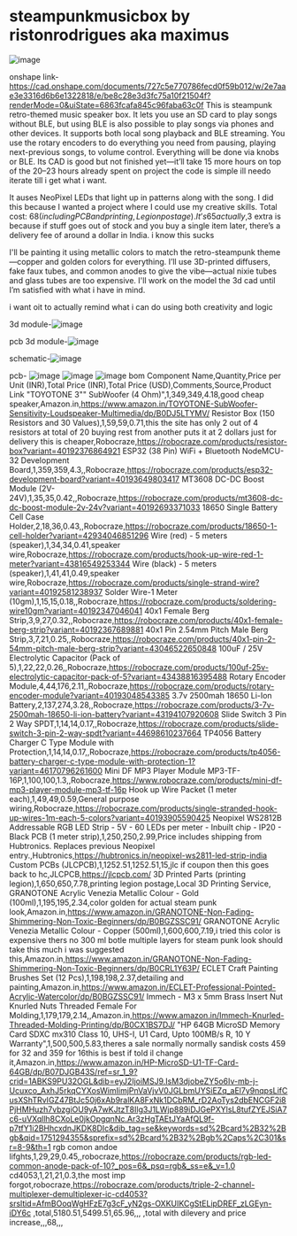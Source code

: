 # steampunkmusicbox by ristonrodrigues aka maximus
![image](https://github.com/user-attachments/assets/5e33c750-98db-43b3-beb1-6bb2a0eb5f43)

onshape link-https://cad.onshape.com/documents/727c5e770786fecd0f59b012/w/2e7aae3e3316d6b6e1322818/e/be8c28e3d3fc75a10f21504f?renderMode=0&uiState=6863fcafa845c96faba63c0f
This is steampunk retro-themed music speaker box. It lets you use an SD card to play songs without BLE, but using BLE is also possible to play songs via phones and other devices. It supports both local song playback and BLE streaming.
You use the rotary encoders to do everything you need from pausing, playing next-previous songs, to volume control. Everything will be done via knobs or BLE. Its CAD is good but not finished yet—it’ll take 15 more hours on top of the 20–23 hours already spent on project the code is simple ill needo iterate till i get what i want.

It auses NeoPixel LEDs that light up in patterns along with the song. I did this because I wanted a project where I could use my creative skills.
Total cost: $68 (including PCB and printing, Legion postage). It’s 65 actually ,$3 extra is because if stuff goes out of stock and you buy a single item later, there’s a delivery fee of around a dollar in India. i know this sucks

I'll be painting it using metallic colors to match the retro-steampunk theme—copper and golden colors for everything. I’ll use 3D-printed diffusers, fake faux tubes, and common anodes to give the vibe—actual nixie tubes and glass tubes are too expensive.
I'll work on the model the 3d cad  until I’m satisfied with what i have in mind.


i want oit to actually remind what i can do using both creativity and logic

3d module-![image](https://github.com/user-attachments/assets/dd39d92e-ba42-473d-900a-4da6e6c53303)


pcb 3d module-![image](https://github.com/user-attachments/assets/22b0cd96-78c5-499d-ac75-5933183110aa)

schematic-![image](https://github.com/user-attachments/assets/40131d51-bb1b-4d76-a33a-c3c15c9e8013)

pcb-
![image](https://github.com/user-attachments/assets/ec2e08ef-2f1d-4660-84de-be8ceede775e)
![image](https://github.com/user-attachments/assets/a627cc81-be64-44d9-8d35-75ce0c582639)
![image](https://github.com/user-attachments/assets/73c6e0f2-dd42-4bd3-b6f9-e03a1b2c8c51)
bom
Component Name,Quantity,Price per Unit (INR),Total Price (INR),Total Price (USD),Comments,Source,Product Link
"TOYOTONE 3"" SubWoofer (4 Ohm)",1,349,349,4.18,good cheap speaker,Amazon.in,https://www.amazon.in/TOYOTONE-SubWoofer-Sensitivity-Loudspeaker-Multimedia/dp/B0DJ5LTYMV/
Resistor Box (150 Resistors and 30 Values),1,59,59,0.71,this the site has only 2 out of 4 resistors at total of 20 buying rest from another puts it at 2 dollars just for delivery this is cheaper,Robocraze,https://robocraze.com/products/resistor-box?variant=40192376864921
ESP32 (38 Pin) WiFi + Bluetooth NodeMCU-32 Development Board,1,359,359,4.3,,Robocraze,https://robocraze.com/products/esp32-development-board?variant=40193649803417
MT3608 DC-DC Boost Module (2V-24V),1,35,35,0.42,,Robocraze,https://robocraze.com/products/mt3608-dc-dc-boost-module-2v-24v?variant=40192693371033
18650 Single Battery Cell Case Holder,2,18,36,0.43,,Robocraze,https://robocraze.com/products/18650-1-cell-holder?variant=42934046851296
Wire (red) - 5 meters (speaker),1,34,34,0.41,speaker wire,Robocraze,https://robocraze.com/products/hook-up-wire-red-1-meter?variant=43816549253344
Wire (black) - 5 meters (speaker),1,41,41,0.49,speaker wire,Robocraze,https://robocraze.com/products/single-strand-wire?variant=40192581238937
Solder Wire-1 Meter (10gm),1,15,15,0.18,,Robocraze,https://robocraze.com/products/soldering-wire10gm?variant=40192347046041
40x1 Female Berg Strip,3,9,27,0.32,,Robocraze,https://robocraze.com/products/40x1-female-berg-strip?variant=40192367689881
40x1 Pin 2.54mm Pitch Male Berg Strip,3,7,21,0.25,,Robocraze,https://robocraze.com/products/40x1-pin-2-54mm-pitch-male-berg-strip?variant=43046522650848
100uF / 25V Electrolytic Capacitor (Pack of 5),1,22,22,0.26,,Robocraze,https://robocraze.com/products/100uf-25v-electrolytic-capacitor-pack-of-5?variant=43438816395488
Rotary Encoder Module,4,44,176,2.11,,Robocraze,https://robocraze.com/products/rotary-encoder-module?variant=40193048543385
3.7v 2500mah 18650 Li-Ion Battery,2,137,274,3.28,,Robocraze,https://robocraze.com/products/3-7v-2500mah-18650-li-ion-battery?variant=43194107920608
Slide Switch 3 Pin 2 Way SPDT,1,14,14,0.17,,Robocraze,https://robocraze.com/products/slide-switch-3-pin-2-way-spdt?variant=44698610237664
TP4056 Battery Charger C Type Module with Protection,1,14,14,0.17,,Robocraze,https://robocraze.com/products/tp4056-battery-charger-c-type-module-with-protection-1?variant=46170796261600
Mini DF MP3 Player Module MP3-TF-16P,1,100,100,1.3,,Robocraze,https://www.robocraze.com/products/mini-df-mp3-player-module-mp3-tf-16p
Hook up Wire Packet (1 meter each),1,49,49,0.59,General purpose wiring,Robocraze,https://robocraze.com/products/single-stranded-hook-up-wires-1m-each-5-colors?variant=40193905590425
Neopixel WS2812B Addressable RGB LED Strip - 5V - 60 LEDs per meter - Inbuilt chip - IP20 - Black PCB (1 meter strip),1,250,250,2.99,Price includes shipping from Hubtronics. Replaces previous Neopixel entry.,Hubtronics,https://hubtronics.in/neopixel-ws2811-led-strip-india
Custom PCBs (JLCPCB),1,1252.51,1252.51,15,jlc if coupon then this goes back to hc,JLCPCB,https://jlcpcb.com/
3D Printed Parts (printing legion),1,650,650,7.78,printing legion postage,Local 3D Printing Service,
GRANOTONE Acrylic Venezia Metallic Colour - Gold (100ml),1,195,195,2.34,color golden for actual steam punk look,Amazon.in,https://www.amazon.in/GRANOTONE-Non-Fading-Shimmering-Non-Toxic-Beginners/dp/B0BGZSSC91/
GRANOTONE Acrylic Venezia Metallic Colour - Copper (500ml),1,600,600,7.19,i tried this color is expensive thers no 300 ml botle multiple layers for steam punk look should take this much i was suggested this,Amazon.in,https://www.amazon.in/GRANOTONE-Non-Fading-Shimmering-Non-Toxic-Beginners/dp/B0CRL1Y63P/
ECLET Craft Painting Brushes Set (12 Pcs),1,198,198,2.37,detailing and painting,Amazon.in,https://www.amazon.in/ECLET-Professional-Pointed-Acrylic-Watercolor/dp/B0BGZSSC91/
Immech - M3 x 5mm Brass Insert Nut Knurled Nuts Threaded Female For Molding,1,179,179,2.14,,Amazon.in,https://www.amazon.in/Immech-Knurled-Threaded-Molding-Printing/dp/B0CX1BS7DJ/
"HP 64GB MicroSD Memory Card SDXC mx310 Class 10, UHS-I, U1 Card, Upto 100MB/s R, 10 Y Warranty",1,500,500,5.83,theres a sale normally normally sandisk costs 459 for 32 and 359 for 16this is best if told il change it,Amazon.in,https://www.amazon.in/HP-MicroSD-U1-TF-Card-64GB/dp/B07DJGB43S/ref=sr_1_9?crid=1ABKS9PU32OGL&dib=eyJ2IjoiMSJ9.IsM3djobeZY5o6Iv-mb-j-Ucuxco_AxhJ5rkqCYXosWimIimjPnVaVjvV0JGLbmUYSiEZq_aEl7y9nqpsLifCusXShTRvIGZ47BtJc50j6xAb9ralKA8FxNk1DCbRM_rD2AoTys2dbENCGF2i8PjHMHuzh7vbzgiOU9yA7wKJtzT8Ilg3J1LWjp889iDJGePXYlsL8tufZYEJSiA7c6-uVXqllh8CXoLe0jkOpgqnNc.Ar3zHgTAEtJYaAfQL9f-p7tfY1i2BHhcxdnJKDK8DIc&dib_tag=se&keywords=sd%2Bcard%2B32%2Bgb&qid=1751294355&sprefix=sd%2Bcard%2B32%2Bgb%2Caps%2C301&sr=8-9&th=1
rgb comon andoe lifghts,1,29,29,0.45,,robocraze,https://robocraze.com/products/rgb-led-common-anode-pack-of-10?_pos=6&_psq=rgb&_ss=e&_v=1.0
cd4053,1,21,21,0.3,the most imp forgot,robocraze,https://robocraze.com/products/triple-2-channel-multiplexer-demultiplexer-ic-cd4053?srsltid=AfmBOoqWgHFzE7g3cF_yN2gs-OXKUIKCgStELipDREF_zLGEyn-iDY6c
,total,5180.51,5499.51,65.96,,,
,total with dilevery and price increase,,,68,,,





